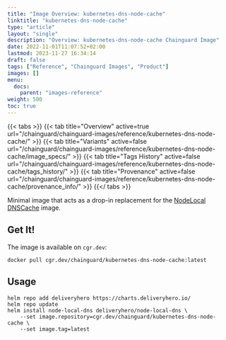 ```yaml
---
title: "Image Overview: kubernetes-dns-node-cache"
linktitle: "kubernetes-dns-node-cache"
type: "article"
layout: "single"
description: "Overview: kubernetes-dns-node-cache Chainguard Image"
date: 2022-11-01T11:07:52+02:00
lastmod: 2023-11-27 16:34:14
draft: false
tags: ["Reference", "Chainguard Images", "Product"]
images: []
menu: 
  docs: 
    parent: "images-reference"
weight: 500
toc: true
---
```


{{< tabs >}}
{{< tab title="Overview" active=true url="/chainguard/chainguard-images/reference/kubernetes-dns-node-cache/" >}}
{{< tab title="Variants" active=false url="/chainguard/chainguard-images/reference/kubernetes-dns-node-cache/image_specs/" >}}
{{< tab title="Tags History" active=false url="/chainguard/chainguard-images/reference/kubernetes-dns-node-cache/tags_history/" >}}
{{< tab title="Provenance" active=false url="/chainguard/chainguard-images/reference/kubernetes-dns-node-cache/provenance_info/" >}}
{{</ tabs >}}



<!--overview:start-->
Minimal image that acts as a drop-in replacement for the [NodeLocal DNSCache](https://github.com/kubernetes/dns) image.
<!--overview:end-->

<!--getting:start-->
## Get It!
The image is available on `cgr.dev`:

```
docker pull cgr.dev/chainguard/kubernetes-dns-node-cache:latest
```
<!--getting:end-->

<!--body:start-->
## Usage

```shell
helm repo add deliveryhero https://charts.deliveryhero.io/
helm repo update
helm install node-local-dns deliveryhero/node-local-dns \
    --set image.repository=cgr.dev/chainguard/kubernetes-dns-node-cache \
    --set image.tag=latest
```
<!--body:end-->

